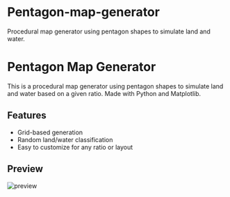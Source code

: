 # Pentagon-map-generator
Procedural map generator using pentagon shapes to simulate land and water.
# Pentagon Map Generator

This is a procedural map generator using pentagon shapes to simulate land and water based on a given ratio. Made with Python and Matplotlib.

## Features

- Grid-based generation
- Random land/water classification
- Easy to customize for any ratio or layout

## Preview

![preview](pentagon-map.png)

